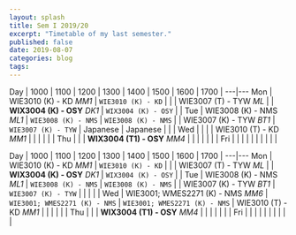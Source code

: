 ```yaml
---
layout: splash
title: Sem I 2019/20
excerpt: "Timetable of my last semester."
published: false
date: 2019-08-07
categories: blog
tags: 
---
```


Day | 1000 | 1100 | 1200 | 1300 | 1400 | 1500 | 1600 | 1700 |
---|---
Mon | WIE3010 (K) - KD *MM1* | `WIE3010 (K) - KD` |  |  | WIE3007 (T) - TYW *ML* |  | **WIX3004 (K) - OSY** *DK1* | `WIX3004 (K) - OSY` |  |
Tue | WIE3008 (K) - NMS *ML1* | `WIE3008 (K) - NMS` | `WIE3008 (K) - NMS` |  | WIE3007 (K) - TYW *BT1* | `WIE3007 (K) - TYW` | Japanese | Japanese |  |  |
Wed |  |  |  | WIE3010 (T) - KD *MM1* |  |  |  |  |  |
Thu |  |  | **WIX3004 (T1) - OSY** *MM4* |  |  |  |  |  |  |
Fri |  |  |  |  |  |  |  |  |  |


Day | 1000 | 1100 | 1200 | 1300 | 1400 | 1500 | 1600 | 1700 |
---|---
Mon | WIE3010 (K) - KD *MM1* | `WIE3010 (K) - KD` |  |  | WIE3007 (T) - TYW *ML* |  | **WIX3004 (K) - OSY** *DK1* | `WIX3004 (K) - OSY` |  |
Tue | WIE3008 (K) - NMS *ML1* | `WIE3008 (K) - NMS` | `WIE3008 (K) - NMS` |  | WIE3007 (K) - TYW *BT1* | `WIE3007 (K) - TYW` |  |  |  |  |
Wed | WIE3001; WMES2271 (K) - NMS *MM6* | `WIE3001; WMES2271 (K) - NMS` | `WIE3001; WMES2271 (K) - NMS` | WIE3010 (T) - KD *MM1* |  |  |  |  |  |
Thu |  |  | **WIX3004 (T1) - OSY** *MM4* |  |  |  |  |  |  |
Fri |  |  |  |  |  |  |  |  |  |